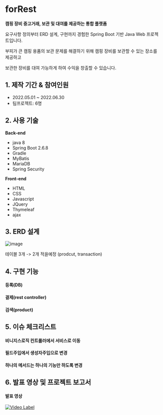 # forRest

**캠핑 장비 중고거래, 보관 및 대여를 제공하는 통합 플랫폼**

요구사항 정의부터 ERD 설계, 구현까지 경험한 Spring Boot 기반 Java Web 프로젝트입니다.
<br>

부피가 큰 캠핑 용품의 보관 문제를 해결하기 위해 캠핑 장비를 보관할 수 있는 장소를 제공하고

보관한 장비를 대여 가능하게 하여 수익을 창출할 수 있습니다.




## 1. 제작 기간 & 참여인원

* 2022.05.01 ~ 2022.06.30
* 팀프로젝트: 6명

## 2. 사용 기술

**Back-end**

* java 8
* Spring Boot 2.6.8
* Gradle
* MyBatis
* MariaDB
* Spring Security

**Front-end**

* HTML
* CSS
* Javascript
* JQuery
* Thymeleaf
* ajax

## 3. ERD 설계

![image](https://user-images.githubusercontent.com/83762364/188828677-01c406b4-6227-4655-98f8-b5e226f2ea78.png)

테이블 3개 -> 2개 적을예정 (prodcut, transaction)

## 4. 구현 기능

#### 등록(DB)
#### 결제(rest controller)
#### 검색(product)

## 5. 이슈 체크리스트

#### 비니지스로직 컨트롤러에서 서비스로 이동
#### 필드주입에서 생성자주입으로 변경
#### 하나의 메서드는 하나의 기능만 하도록 변경

## 6. 발표 영상 및 프로젝트 보고서

#### 발표 영상

[![Video Label](http://img.youtube.com/vi/uLR1RNqJ1Mw/0.jpg)](https://www.youtube.com/watch?v=24TOhOPyFDk&t=348s)



